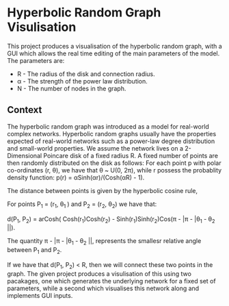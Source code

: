 # Hyperbolic Random Graph Visulisation

This project produces a visualisation of the hyperbolic random graph, with a GUI which allows the real time editing of the main parameters of the model. The parameters are:

* R - The radius of the disk and connection radius.
* α - The strength of the power law distribution.
* N - The number of nodes in the graph.

## Context

The hyperbolic random graph was introduced as a model for real-world complex networks. Hyperbolic random graphs usually have the properties expected of real-world networks such as a power-law degree distribution and small-world properties. We assume the network lives on a 2-Dimensional Poincare disk of a fixed radius R. A fixed number of points are then randomly distributed on the disk as follows: For each point p with polar co-ordinates (r, θ), we have that θ ~ U(0, 2π), while r possess the probablity density function: p(r) = αSinh(αr)/(Cosh(αR) - 1).

The distance between points is given by the hyperbolic cosine rule,

For points P<sub>1</sub> = (r<sub>1</sub>, θ<sub>1 </sub>) and P<sub>2</sub> = (r<sub>2</sub>, θ<sub>2</sub>) we have that:

d(P<sub>1</sub>, P<sub>2</sub>) = arCosh( Cosh(r<sub>1</sub>)Cosh(r<sub>2</sub>) - Sinh(r<sub>1</sub>)Sinh(r<sub>2</sub>)Cos(π - |π - |θ<sub>1</sub> - θ<sub>2</sub> ||).

The quantity π - |π - |θ<sub>1</sub> - θ<sub>2</sub> ||, represents the smallesr relative angle between P<sub>1</sub> and P<sub>2</sub>.

If we have that d(P<sub>1</sub>, P<sub>2</sub>) < R, then we will connect these two points in the graph. The given project produces a visulisation of this using two pacakages, one which generates the underlying network for a fixed set of parameters, while a second which visualises this network along and implements GUI inputs.  





